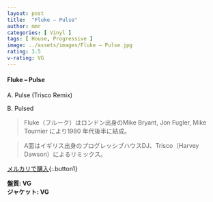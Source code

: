 ```yaml
---
layout: post
title:  "Fluke – Pulse"
author: mmr
categories: [ Vinyl ]
tags: [ House, Progressive ]
image: ../assets/images/Fluke – Pulse.jpg
rating: 3.5
v-rating: VG
---
```


#### Fluke – Pulse

A. Pulse (Trisco Remix)

B. Pulsed

> Fluke（フルーク）はロンドン出身のMike Bryant, Jon Fugler, Mike Tournier により1980 年代後半に結成。

> A面はイギリス出身のプログレッシブハウスDJ、Trisco（Harvey Dawson）によるリミックス。

[メルカリで購入](https://jp.mercari.com/item/m13532909371){:.button1}

<div class="mt-4 mb-4 d-flex align-items-center">
<strong class="mr-1">盤質: VG</strong>
</div>
<div class="mt-4 mb-4 d-flex align-items-center">
<strong class="mr-1">ジャケット: VG</strong>
</div>
